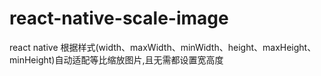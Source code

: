 # react-native-scale-image
react native 根据样式(width、maxWidth、minWidth、height、maxHeight、minHeight)自动适配等比缩放图片,且无需都设置宽高度
